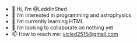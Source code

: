 - 👋 Hi, I’m @LeddInShed
- 👀 I’m interested in programming and astrophysics
- 🌱 I’m currently learning HTML
- 💞️ I’m looking to collaborate on nothing yet
- 📫 How to reach me: vicled2515@gmail.com

<!---
LeddInShed/LeddInShed is a ✨ special ✨ repository because its `README.md` (this file) appears on your GitHub profile.
You can click the Preview link to take a look at your changes.
--->
